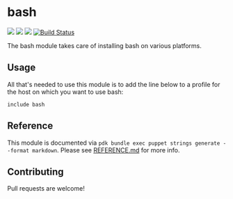 # bash

![](https://img.shields.io/puppetforge/pdk-version/ploperations/bash.svg?style=popout)
![](https://img.shields.io/puppetforge/v/ploperations/bash.svg?style=popout)
![](https://img.shields.io/puppetforge/dt/ploperations/bash.svg?style=popout)
[![Build Status](https://travis-ci.org/ploperations/ploperations-bash.svg?branch=master)](https://travis-ci.org/ploperations/ploperations-bash)

The bash module takes care of installing bash on various platforms.

## Usage

All that's needed to use this module is to add the line below to a profile for
the host on which you want to use bash:

```puppet
include bash
```

## Reference

This module is documented via
`pdk bundle exec puppet strings generate --format markdown`.
Please see [REFERENCE.md](REFERENCE.md) for more info.

## Contributing

Pull requests are welcome!
